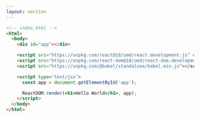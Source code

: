 ```yaml
---
layout: section
---
```


```html {all|8|10}
<!-- index.html -->
<html>
  <body>
    <div id="app"></div>

    <script src="https://unpkg.com/react@18/umd/react.development.js" crossorigin></script>
    <script src="https://unpkg.com/react-dom@18/umd/react-dom.development.js" crossorigin></script>
    <script src="https://unpkg.com/@babel/standalone/babel.min.js"></script>

    <script type="text/jsx">
      const app = document.getElementById('app');

      ReactDOM.render(<h1>Hello World</h1>, app);
    </script>
  </body>
</html>
```

<style>
code {
  @apply text-sm !important;
}
</style>

<!--
- Tem que lembrar de mudar o type text/jsx
-->